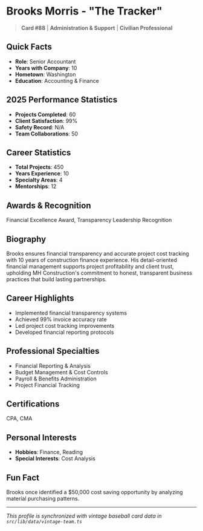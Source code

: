# Brooks Morris - "The Tracker"

> **Card #88** | **Administration & Support** | **Civilian Professional**

## Quick Facts

- **Role**: Senior Accountant
- **Years with Company**: 10
- **Hometown**: Washington
- **Education**: Accounting & Finance

## 2025 Performance Statistics

- **Projects Completed**: 60
- **Client Satisfaction**: 99%
- **Safety Record**: N/A
- **Team Collaborations**: 50

## Career Statistics

- **Total Projects**: 450
- **Years Experience**: 10
- **Specialty Areas**: 4
- **Mentorships**: 12

## Awards & Recognition

Financial Excellence Award, Transparency Leadership Recognition

## Biography

Brooks ensures financial transparency and accurate project cost tracking with 10 years of construction finance experience. His detail-oriented financial management supports project profitability and client trust, upholding MH Construction's commitment to honest, transparent business practices that build lasting partnerships.

## Career Highlights

- Implemented financial transparency systems
- Achieved 99% invoice accuracy rate
- Led project cost tracking improvements
- Developed financial reporting protocols

## Professional Specialties

- Financial Reporting & Analysis
- Budget Management & Cost Controls
- Payroll & Benefits Administration
- Project Financial Tracking

## Certifications

CPA, CMA

## Personal Interests

- **Hobbies**: Finance, Reading
- **Special Interests**: Cost Analysis

## Fun Fact

Brooks once identified a $50,000 cost saving opportunity by analyzing material purchasing patterns.

---

*This profile is synchronized with vintage baseball card data in `src/lib/data/vintage-team.ts`*

